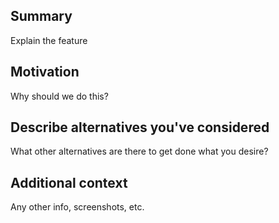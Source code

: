 ## Summary

Explain the feature

## Motivation

Why should we do this?

## Describe alternatives you've considered

What other alternatives are there to get done what you desire?

## Additional context

Any other info, screenshots, etc.